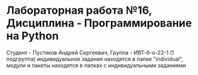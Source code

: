 # Лабораторная работа №16, Дисциплина - Программирование на Python
Студент - Пустяков Андрей Сергеевич, Группа - ИВТ-б-о-22-1 (1 подгруппа)
индивидуальное задания находятся в папке "individual", 
модули и пакеты находятся в папках с индивидуальными заданиями 
